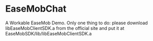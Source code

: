 # EaseMobChat
A Workable EaseMob Demo.
Only one thing to do:
please download libEaseMobClientSDK.a from the official site and put it at EaseMobSDK/lib/libEaseMobClientSDK.a